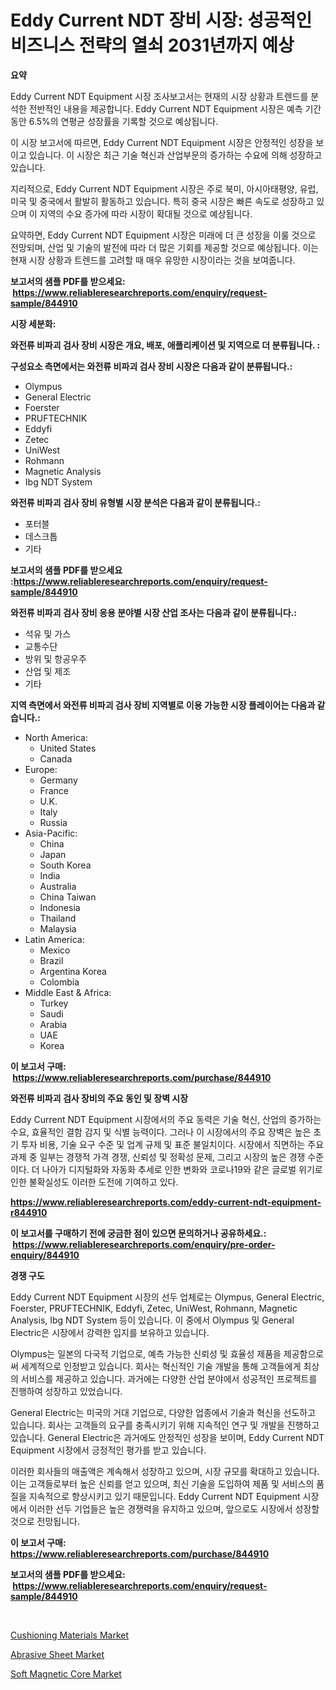 <p><h1>Eddy Current NDT 장비 시장: 성공적인 비즈니스 전략의 열쇠 2031년까지 예상</h1></p><p><strong>요약</strong></p>
<p><p>Eddy Current NDT Equipment 시장 조사보고서는 현재의 시장 상황과 트렌드를 분석한 전반적인 내용을 제공합니다. Eddy Current NDT Equipment 시장은 예측 기간 동안 6.5%의 연평균 성장률을 기록할 것으로 예상됩니다. </p><p>이 시장 보고서에 따르면, Eddy Current NDT Equipment 시장은 안정적인 성장을 보이고 있습니다. 이 시장은 최근 기술 혁신과 산업부문의 증가하는 수요에 의해 성장하고 있습니다. </p><p>지리적으로, Eddy Current NDT Equipment 시장은 주로 북미, 아시아태평양, 유럽, 미국 및 중국에서 활발히 활동하고 있습니다. 특히 중국 시장은 빠른 속도로 성장하고 있으며 이 지역의 수요 증가에 따라 시장이 확대될 것으로 예상됩니다.</p><p>요약하면, Eddy Current NDT Equipment 시장은 미래에 더 큰 성장을 이룰 것으로 전망되며, 산업 및 기술의 발전에 따라 더 많은 기회를 제공할 것으로 예상됩니다. 이는 현재 시장 상황과 트렌드를 고려할 때 매우 유망한 시장이라는 것을 보여줍니다.</p></p>
<p><strong>보고서의 샘플 PDF를 받으세요: &nbsp;<a href="https://www.reliableresearchreports.com/enquiry/request-sample/844910">https://www.reliableresearchreports.com/enquiry/request-sample/844910</a></strong></p>
<p><strong>시장 세분화:</strong></p>
<p><strong> 와전류 비파괴 검사 장비 시장은 개요, 배포, 애플리케이션 및 지역으로 더 분류됩니다. :</strong></p>
<p><strong>구성요소 측면에서는 와전류 비파괴 검사 장비 시장은 다음과 같이 분류됩니다.:</strong></p>
<p><ul><li>Olympus</li><li>General Electric</li><li>Foerster</li><li>PRUFTECHNIK</li><li>Eddyfi</li><li>Zetec</li><li>UniWest</li><li>Rohmann</li><li>Magnetic Analysis</li><li>Ibg NDT System</li></ul></p>
<p><strong> 와전류 비파괴 검사 장비 유형별 시장 분석은 다음과 같이 분류됩니다.:</strong></p>
<p><ul><li>포터블</li><li>데스크톱</li><li>기타</li></ul></p>
<p><strong>보고서의 샘플 PDF를 받으세요 :<a href="https://www.reliableresearchreports.com/enquiry/request-sample/844910">https://www.reliableresearchreports.com/enquiry/request-sample/844910</a></strong></p>
<p><strong> 와전류 비파괴 검사 장비 응용 분야별 시장 산업 조사는 다음과 같이 분류됩니다.:</strong></p>
<p><ul><li>석유 및 가스</li><li>교통수단</li><li>방위 및 항공우주</li><li>산업 및 제조</li><li>기타</li></ul></p>
<p><strong>지역 측면에서 와전류 비파괴 검사 장비 지역별로 이용 가능한 시장 플레이어는 다음과 같습니다.:</strong></p>
<p><ul>
    <li>
        North America:
        <ul>
            <li>United States</li>
            <li>Canada</li>
        </ul>
    </li>
    <li>
        Europe:
        <ul>
            <li>Germany</li>
            <li>France</li>
            <li>U.K.</li>
            <li>Italy</li>
            <li>Russia</li>
        </ul>
    </li>
    <li>
        Asia-Pacific:
        <ul>
            <li>China</li>
            <li>Japan</li>
            <li>South Korea</li>
            <li>India</li>
            <li>Australia</li>
            <li>China Taiwan</li>
            <li>Indonesia</li>
            <li>Thailand</li>
            <li>Malaysia</li>
        </ul>
    </li>
    <li>
        Latin America:
        <ul>
            <li>Mexico</li>
            <li>Brazil</li>
            <li>Argentina Korea</li>
            <li>Colombia</li>
        </ul>
    </li>
    <li>
        Middle East & Africa:
        <ul>
            <li>Turkey</li>
            <li>Saudi</li>
            <li>Arabia</li>
            <li>UAE</li>
            <li>Korea</li>
        </ul>
    </li>
    </ul></p>
<p><strong>이 보고서 구매: &nbsp;<a href="https://www.reliableresearchreports.com/purchase/844910">https://www.reliableresearchreports.com/purchase/844910</a></strong></p>
<p><strong>와전류 비파괴 검사 장비의 주요 동인 및 장벽 시장</strong></p>
<p><p>Eddy Current NDT Equipment 시장에서의 주요 동력은 기술 혁신, 산업의 증가하는 수요, 효율적인 결함 감지 및 식별 능력이다. 그러나 이 시장에서의 주요 장벽은 높은 초기 투자 비용, 기술 요구 수준 및 업계 규제 및 표준 불일치이다. 시장에서 직면하는 주요 과제 중 일부는 경쟁적 가격 경쟁, 신뢰성 및 정확성 문제, 그리고 시장의 높은 경쟁 수준이다. 더 나아가 디지털화와 자동화 추세로 인한 변화와 코로나19와 같은 글로벌 위기로 인한 불확실성도 이러한 도전에 기여하고 있다.</p></p>
<p><strong><a href="https://www.reliableresearchreports.com/eddy-current-ndt-equipment-r844910">https://www.reliableresearchreports.com/eddy-current-ndt-equipment-r844910</a></strong></p>
<p><strong>이 보고서를 구매하기 전에 궁금한 점이 있으면 문의하거나 공유하세요.: &nbsp;<a href="https://www.reliableresearchreports.com/enquiry/pre-order-enquiry/844910">https://www.reliableresearchreports.com/enquiry/pre-order-enquiry/844910</a></strong></p>
<p><strong>경쟁 구도</strong></p>
<p><p>Eddy Current NDT Equipment 시장의 선두 업체로는 Olympus, General Electric, Foerster, PRUFTECHNIK, Eddyfi, Zetec, UniWest, Rohmann, Magnetic Analysis, Ibg NDT System 등이 있습니다. 이 중에서 Olympus 및 General Electric은 시장에서 강력한 입지를 보유하고 있습니다.</p><p>Olympus는 일본의 다국적 기업으로, 예측 가능한 신뢰성 및 효율성 제품을 제공함으로써 세계적으로 인정받고 있습니다. 회사는 혁신적인 기술 개발을 통해 고객들에게 최상의 서비스를 제공하고 있습니다. 과거에는 다양한 산업 분야에서 성공적인 프로젝트를 진행하여 성장하고 있었습니다. </p><p>General Electric는 미국의 거대 기업으로, 다양한 업종에서 기술과 혁신을 선도하고 있습니다. 회사는 고객들의 요구를 충족시키기 위해 지속적인 연구 및 개발을 진행하고 있습니다. General Electric은 과거에도 안정적인 성장을 보이며, Eddy Current NDT Equipment 시장에서 긍정적인 평가를 받고 있습니다.</p><p>이러한 회사들의 매출액은 계속해서 성장하고 있으며, 시장 규모를 확대하고 있습니다. 이는 고객들로부터 높은 신뢰를 얻고 있으며, 최신 기술을 도입하여 제품 및 서비스의 품질을 지속적으로 향상시키고 있기 때문입니다. Eddy Current NDT Equipment 시장에서 이러한 선두 기업들은 높은 경쟁력을 유지하고 있으며, 앞으로도 시장에서 성장할 것으로 전망됩니다.</p></p>
<p><strong>이 보고서 구매: &nbsp; <a href="https://www.reliableresearchreports.com/purchase/844910">https://www.reliableresearchreports.com/purchase/844910</a></strong></p>
<p><strong>보고서의 샘플 PDF를 받으세요: &nbsp;<a href="https://www.reliableresearchreports.com/enquiry/request-sample/844910">https://www.reliableresearchreports.com/enquiry/request-sample/844910</a></strong><strong></strong></p>
<p>&nbsp;</p>
<p><p><a href="https://issuu.com/reportprime-2/docs/cushioning-materials-market-size-2030.pptx">Cushioning Materials Market</a></p><p><a href="https://issuu.com/reportprime-2/docs/abrasive-sheet-market-size-2030.pptx">Abrasive Sheet Market</a></p><p><a href="https://military-diascia-e68.notion.site/Soft-Magnetic-Core-Market-Insights-Market-Players-and-Forecast-Till-2031-d4d74f7fb57c461eba33230102e2ad77">Soft Magnetic Core Market</a></p></p>